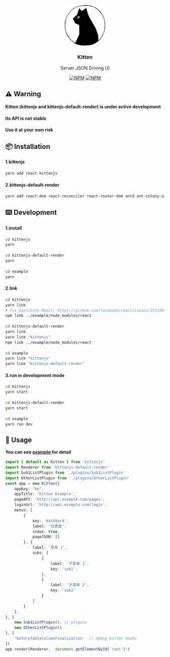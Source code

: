 <p align="center">
  <a href="#">
    <img alt="kitten" src="https://raw.githubusercontent.com/docoder/kitten/master/assets/kitten.png" width="128">
  </a>
</p>
<h3 align="center">
  Kitten
</h3>
<div align="center">
  Server JSON Driving UI

 [![NPM](https://img.shields.io/npm/v/kittenjs.svg)](https://www.npmjs.com/package/kittenjs)  [![NPM](https://img.shields.io/npm/v/kittenjs-default-render.svg)](https://www.npmjs.com/package/kittenjs-default-render)

</div>

## ⚠️ Warning

#### Kitten (kittenjs and kittenjs-default-render) is under active development

#### Its API is not stable

#### Use it at your own risk

## 📦 Installation

#### 1.kittenjs

```bash
yarn add react kittenjs
```

#### 2.kittenjs-default-render

```bash
yarn add react-dom react-reconciler react-router-dom antd ant-colony-ui styled-components kittenjs-default-render
```

## ⌨️ Development

#### 1.install

```bash
cd kittenjs
yarn

cd kittenjs-default-render
yarn

cd example
yarn
```

#### 2.link

```bash
cd kittenjs
yarn link
# Fix Duplicate React: https://github.com/facebook/react/issues/15315#issuecomment-479802153
npm link ../example/node_modules/react

cd kittenjs-default-render
yarn link
yarn link "kittenjs"
npm link ../example/node_modules/react

cd example
yarn link "kittenjs"
yarn link "kittenjs-default-render"
```

#### 3.run in development mode

```bash
cd kittenjs
yarn start

cd kittenjs-default-render
yarn start

cd example
yarn run dev
```

## 🔨 Usage

**You can see [example ](https://github.com/docoder/kitten/tree/master/example) for detail**

```typescript
import { default as Kitten } from 'kittenjs'
import Renderer from 'kittenjs-default-render'
import Sub1ListPlugin from './plugins/Sub1ListPlugin'
import OtherListPlugin from './plugins/OtherListPlugin'
const app = new Kitten({
    appKey: "ke",
    appTitle: 'Kitten Example',
    pageAPI: 'http://api.example.com/pages',
    loginUrl: 'http://api.example.com/login',
    menus: [
        {
            key: 'dashbord',
            label: '仪表盘',
            index: true,
            pageJSON: []
        }, {
            label: '菜单 1',
            subs: [
                {
                    label: '子菜单 1', 
                    key: 'sub1',
                },
                {
                    label: '子菜单 2', 
                    key: 'sub2'
                }
            ]
        }
    ],
}, [
    new Sub1ListPlugin(), // plugins
    new OtherListPlugin()
], [
    'beforeTableColumnFinalization'  // debug kitten hooks
])
app.render(Renderer,  document.getElementById('root')!)
```

